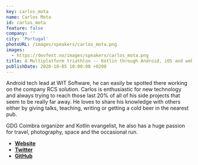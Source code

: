 ```yaml
---
key: carlos_mota
name: Carlos Mota
id: carlos_mota
feature: false
company: ''
city: 'Portugal'
photoURL: /images/speakers/carlos_mota.png
images:
  - https://devfest.no/images/speakers/carlos_mota.png
title: A Multiplatform triathlon -- Kotlin through Android, iOS and web
publishDate: 2020-10-05 10:00:00 +0200
---
```


Android tech lead at WIT Software, he can easily be spotted there working on the company RCS solution. Carlos is enthusiastic for new technology and always trying to reach those last 20% of all of his side projects that seem to be really far away. He loves to share his knowledge with others either by giving talks, teaching, writing or getting a cold beer in the nearest pub. 

GDG Coimbra organizer and Kotlin evangelist, he also has a huge passion for travel, photography, space and the occasional run.

* **[Website](http://cafonsomota.xyz/)**
* **[Twitter](https://twitter.com/cafonsomota)**
* **[GitHub](https://github.com/cmota)**